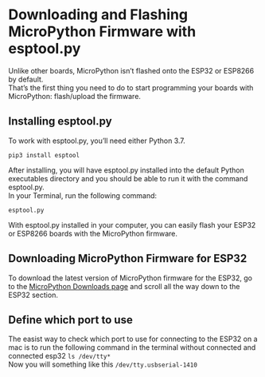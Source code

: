 # Downloading and Flashing MicroPython Firmware with esptool.py

Unlike other boards, MicroPython isn’t flashed onto the ESP32 or ESP8266 by default.  
That’s the first thing you need to do to start programming your boards with MicroPython: flash/upload the firmware.

## Installing esptool.py
To work with esptool.py, you’ll need either Python 3.7.

```pip3 install esptool```

After installing, you will have esptool.py installed into the default Python executables directory and you should be able to run it with the command esptool.py.  
In your Terminal, run the following command:

```esptool.py```

With esptool.py installed in your computer, you can easily flash your ESP32 or ESP8266 boards with the MicroPython firmware.

## Downloading MicroPython Firmware for ESP32
To download the latest version of MicroPython firmware for the ESP32, go to the [MicroPython Downloads page](https://micropython.org/download/#esp32) and scroll all the way down to the ESP32 section.

## Define which port to use
The easist way to check which port to use for connecting to the ESP32 on a mac is to run the following command in the terminal without connected and connected esp32
```ls /dev/tty*```  
Now you will something like this ```/dev/tty.usbserial-1410```
